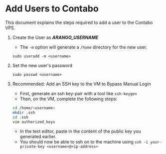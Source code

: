 # Add Users to Contabo

This document explains the steps required to add a user to the Contabo VPS.

1. Create the User as ***ARANGO_USERNAME***
    - The `-m` option will generate a `/home` directory for the new user.

    `sudo useradd -m <username>`

2. Set the new user's password

    `sudo passwd <username>`

3. Recommended: Add an SSH key to the VM to Bypass Manual Login
    - First, generate an ssh key-pair with a tool like `ssh-keygen`
    - Then, on the VM, complete the following steps:

    ```bash
    cd /home/<username>
    mkdir .ssh
    cd .ssh
    vim authorized_keys
    ```

    - In the text editor, paste in the content of the public key you generated earlier.
    - You should now be able to ssh on to the machine using `ssh -i your-private-key <username>@<ip-address>`

